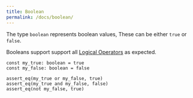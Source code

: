 ```yaml
---
title: Boolean
permalink: /docs/boolean/
---
```


The type `boolean` represents boolean values, These can be either `true` or `false`.

Booleans support support all [Logical Operators](/docs/logical-ops) as expected.

```fuse
const my_true: boolean = true
const my_false: boolean = false

assert_eq(my_true or my_false, true)
assert_eq(my_true and my_false, false)
assert_eq(not my_false, true)
```
